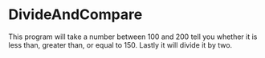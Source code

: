 # DivideAndCompare

This program will take a number between 100 and 200 tell you whether it is less than, greater than, or equal to 150. Lastly it will divide it by two.
